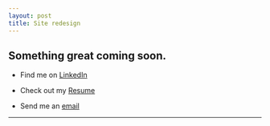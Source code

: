 ```yaml
---
layout: post
title: Site redesign
---
```


Something great coming soon.
---------------------------

- Find me on [LinkedIn](https://www.linkedin.com/in/alex-pedersen-811a5715/)

- Check out my [Resume](https://docs.google.com/document/d/1BoUIpJbdXTt8ubD6JDsofxDdImpoMGV8WgHuknNMYvs/edit?usp=sharing)

- Send me an [email](mailto:Alex@alexjp.com)
---
